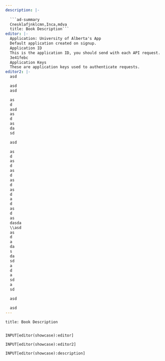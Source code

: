 ```yaml
---
description: |-
  
  ```ad-summary
  Cnesklafjnklcmn,Inca,mdva
  title: Book Description```
editor: |-
  Application: University of Alberta's App
  Default application created on signup.
  Application ID
  This is the application ID, you should send with each API request.
  3e41febc
  Application Keys
  These are application keys used to authenticate requests.
editor2: |-
  asd

  asd
  asd

  as
  d
  asd
  as
  d
  as
  da
  sd

  asd

  as
  d
  as
  d
  as
  d
  as
  d
  as
  d
  a
  d
  as
  d
  as
  dasda
  \\asd
  as
  d
  a
  da
  s
  da
  sd
  a
  d
  a
  sd
  a
  sd

  asd

  asd
---
```


```ad-summary
title: Book Description


```


```meta-bind
INPUT[editor(showcase):editor]
```

```meta-bind
INPUT[editor(showcase):editor2]
```
 
```meta-bind
INPUT[editor(showcase):description]
```